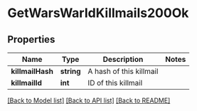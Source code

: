 # GetWarsWarIdKillmails200Ok

## Properties
Name | Type | Description | Notes
------------ | ------------- | ------------- | -------------
**killmailHash** | **string** | A hash of this killmail | 
**killmailId** | **int** | ID of this killmail | 

[[Back to Model list]](../README.md#documentation-for-models) [[Back to API list]](../README.md#documentation-for-api-endpoints) [[Back to README]](../README.md)


